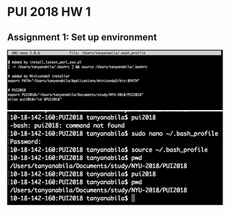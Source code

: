# PUI 2018 HW 1

## Assignment 1: Set up environment

![.bashrc](HW1_pt1.png)
![After setting up environment](HW1_pt2.png)
